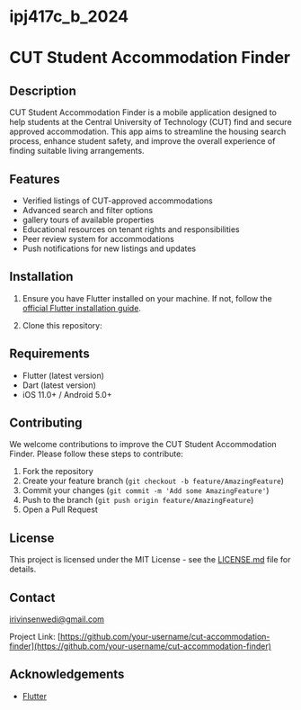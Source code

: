 # ipj417c_b_2024

# CUT Student Accommodation Finder

## Description

CUT Student Accommodation Finder is a mobile application designed to help students at the Central University of Technology (CUT) find and secure approved accommodation. This app aims to streamline the housing search process, enhance student safety, and improve the overall experience of finding suitable living arrangements.

## Features

- Verified listings of CUT-approved accommodations
- Advanced search and filter options
- gallery tours of available properties
- Educational resources on tenant rights and responsibilities
- Peer review system for accommodations
- Push notifications for new listings and updates

## Installation

1. Ensure you have Flutter installed on your machine. If not, follow the [official Flutter installation guide](https://flutter.dev/docs/get-started/install).

2. Clone this repository:


## Requirements

- Flutter (latest version)
- Dart (latest version)
- iOS 11.0+ / Android 5.0+

## Contributing

We welcome contributions to improve the CUT Student Accommodation Finder. Please follow these steps to contribute:

1. Fork the repository
2. Create your feature branch (`git checkout -b feature/AmazingFeature`)
3. Commit your changes (`git commit -m 'Add some AmazingFeature'`)
4. Push to the branch (`git push origin feature/AmazingFeature`)
5. Open a Pull Request

## License

This project is licensed under the MIT License - see the [LICENSE.md](LICENSE.md) file for details.

## Contact

irivinsenwedi@gmail.com

Project Link: [https://github.com/your-username/cut-accommodation-finder](https://github.com/your-username/cut-accommodation-finder)

## Acknowledgements

- [Flutter](https://flutter.dev/)